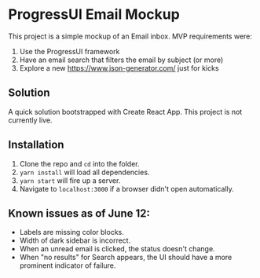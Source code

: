 # ProgressUI Email Mockup
This project is a simple mockup of an Email inbox.  MVP requirements were:

1)  Use the ProgressUI framework
2)  Have an email search that filters the email by subject (or more)
3)  Explore a new https://www.json-generator.com/ just for kicks

## Solution
A quick solution bootstrapped with Create React App.  This project is not currently live.

## Installation

1)  Clone the repo and `cd` into the folder.
2)  `yarn install` will load all dependencies.
3)  `yarn start` will fire up a server.
4)  Navigate to `localhost:3000` if a browser didn't open automatically.


## Known issues as of June 12:
- Labels are missing color blocks.
- Width of dark sidebar is incorrect.
- When an unread email is clicked, the status doesn't change.
- When "no results" for Search appears, the UI should have a more prominent indicator of failure.
